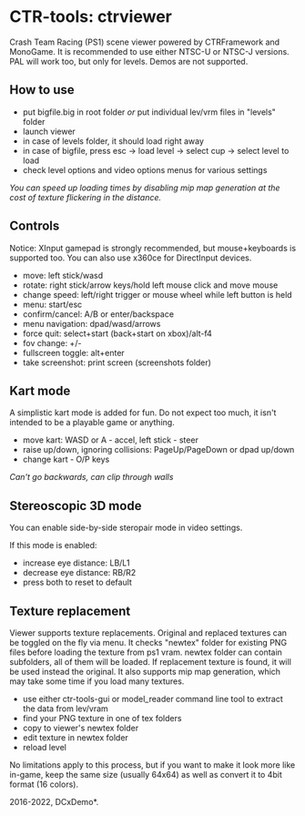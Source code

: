 # CTR-tools: ctrviewer
Crash Team Racing (PS1) scene viewer powered by CTRFramework and MonoGame.
It is recommended to use either NTSC-U or NTSC-J versions. PAL will work too, but only for levels.
Demos are not supported.

## How to use
- put bigfile.big in root folder *or* put individual lev/vrm files in "levels" folder
- launch viewer
- in case of levels folder, it should load right away
- in case of bigfile, press esc -> load level -> select cup -> select level to load
- check level options and video options menus for various settings

*You can speed up loading times by disabling mip map generation at the cost of texture flickering in the distance.*

## Controls
Notice: XInput gamepad is strongly recommended, but mouse+keyboards is supported too.
You can also use x360ce for DirectInput devices.

* move: left stick/wasd
* rotate: right stick/arrow keys/hold left mouse click and move mouse
* change speed: left/right trigger or mouse wheel while left button is held
* menu: start/esc
* confirm/cancel: A/B or enter/backspace
* menu navigation: dpad/wasd/arrows
* force quit: select+start (back+start on xbox)/alt-f4
* fov change: +/-
* fullscreen toggle: alt+enter
* take screenshot: print screen (screenshots folder)

## Kart mode
A simplistic kart mode is added for fun. Do not expect too much, it isn't intended to be a playable game or anything.

* move kart: WASD or A - accel, left stick - steer
* raise up/down, ignoring collisions: PageUp/PageDown or dpad up/down 
* change kart - O/P keys

*Can't go backwards, can clip through walls*

## Stereoscopic 3D mode
You can enable side-by-side steropair mode in video settings.

If this mode is enabled:
* increase eye distance: LB/L1
* decrease eye distance: RB/R2
* press both to reset to default

## Texture replacement
Viewer supports texture replacements. Original and replaced textures can be toggled on the fly via menu.
It checks "newtex" folder for existing PNG files before loading the texture from ps1 vram. newtex folder can contain subfolders, all of them will be loaded.
If replacement texture is found, it will be used instead the original. It also supports mip map generation, which may take some time if you load many textures.

- use either ctr-tools-gui or model_reader command line tool to extract the data from lev/vram
- find your PNG texture in one of tex folders
- copy to viewer's newtex folder
- edit texture in newtex folder
- reload level

No limitations apply to this process, but if you want to make it look more like in-game, keep the same size (usually 64x64) as well as convert it to 4bit format (16 colors).


2016-2022, DCxDemo*.